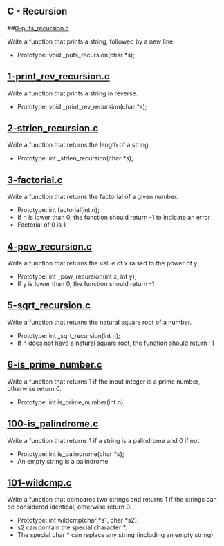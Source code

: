 ## C - Recursion

##[0-puts_recursion.c ](0.puts_recursion.c)

Write a function that prints a string, followed by a new line.

- Prototype: void _puts_recursion(char *s);

## [1-print_rev_recursion.c](1.print_rev_recursion.c)

Write a function that prints a string in reverse.

- Prototype: void _print_rev_recursion(char *s);

## [2-strlen_recursion.c](2.strlen_recursion.c)

Write a function that returns the length of a string.

- Prototype: int _strlen_recursion(char *s);

## [3-factorial.c](3.factorial.c)

Write a function that returns the factorial of a given number.

- Prototype: int factorial(int n);
- If n is lower than 0, the function should return -1 to indicate an error
- Factorial of 0 is 1

## [4-pow_recursion.c](4.pow_recursion.c)

Write a function that returns the value of x raised to the power of y.

- Prototype: int _pow_recursion(int x, int y);
- If y is lower than 0, the function should return -1

## [5-sqrt_recursion.c](5.sqrt_recursion.c)

Write a function that returns the natural square root of a number.

- Prototype: int _sqrt_recursion(int n);
- If n does not have a natural square root, the function should return -1

## [6-is_prime_number.c](6.is_prime_number.c)

Write a function that returns 1 if the input integer is a prime number, otherwise return 0.

- Prototype: int is_prime_number(int n);

## [100-is_palindrome.c](100.is_palindrome.c)

Write a function that returns 1 if a string is a palindrome and 0 if not.

- Prototype: int is_palindrome(char *s);
- An empty string is a palindrome

## [101-wildcmp.c](101.wildcmp.c)

Write a function that compares two strings and returns 1 if the strings can be considered identical, otherwise return 0.

- Prototype: int wildcmp(char *s1, char *s2);
- s2 can contain the special character *.
- The special char * can replace any string (including an empty string) 

